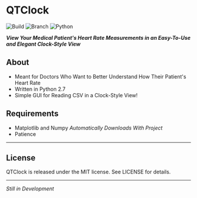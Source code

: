 # QTClock
![Build](https://img.shields.io/badge/Build-Passing-brightgreen.svg)
![Branch](https://img.shields.io/badge/Branch-Master-yellow.svg?maxAge=2592000)
![Python](https://img.shields.io/pypi/pyversions/Django.svg?maxAge=2592000) 
 
 ***View Your Medical Patient's Heart Rate Measurements in an Easy-To-Use and Elegant Clock-Style View***
 
## About  
* Meant for Doctors Who Want to Better Understand How Their Patient's Heart Rate
* Written in Python 2.7
* Simple GUI for Reading CSV in a Clock-Style View!

## Requirements
* Matplotlib and Numpy *Automatically Downloads With Project*
* Patience

---

## License

QTClock is released under the MIT license. See LICENSE for details.

---

*Still in Development*
